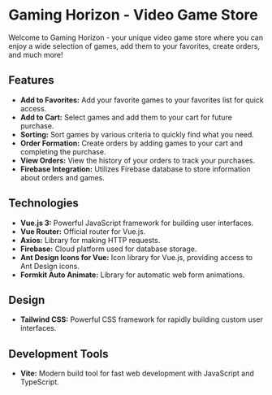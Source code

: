# Gaming Horizon - Video Game Store

Welcome to Gaming Horizon - your unique video game store where you can enjoy a wide selection of games, add them to your favorites, create orders, and much more!

## Features

- **Add to Favorites:** Add your favorite games to your favorites list for quick access.
- **Add to Cart:** Select games and add them to your cart for future purchase.
- **Sorting:** Sort games by various criteria to quickly find what you need.
- **Order Formation:** Create orders by adding games to your cart and completing the purchase.
- **View Orders:** View the history of your orders to track your purchases.
- **Firebase Integration:** Utilizes Firebase database to store information about orders and games.

## Technologies

- **Vue.js 3:** Powerful JavaScript framework for building user interfaces.
- **Vue Router:** Official router for Vue.js.
- **Axios:** Library for making HTTP requests.
- **Firebase:** Cloud platform used for database storage.
- **Ant Design Icons for Vue:** Icon library for Vue.js, providing access to Ant Design icons.
- **Formkit Auto Animate:** Library for automatic web form animations.

## Design

- **Tailwind CSS:** Powerful CSS framework for rapidly building custom user interfaces.

## Development Tools

- **Vite:** Modern build tool for fast web development with JavaScript and TypeScript.
